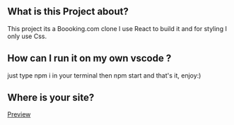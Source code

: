 ## What is this Project about?
 This project its a Boooking.com clone 
 I use React to build it and for styling I only use Css.
 
 ## How can I run it on my own vscode ?
just type npm i in your terminal then npm start and that's it, enjoy:)

## Where is your site?
[Preview](https://bilalyounes.github.io/BookingApp/)




